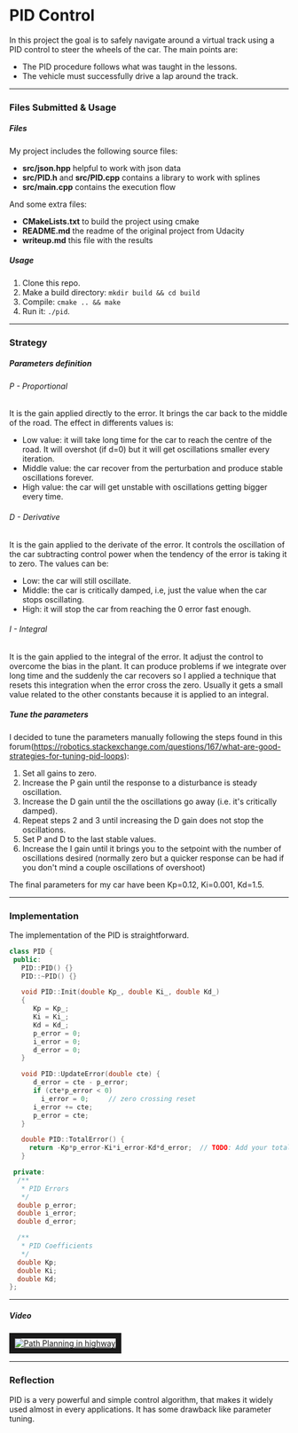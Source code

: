 # **PID Control**


In this project the goal is to safely navigate around a virtual track using a PID control to steer the wheels of the car. The main points are:
* The PID procedure follows what was taught in the lessons.
* The vehicle must successfully drive a lap around the track.

---
### Files Submitted & Usage

##### Files

My project includes the following source files:
* **src/json.hpp** helpful to work with json data
* **src/PID.h** and **src/PID.cpp** contains a library to work with splines
* **src/main.cpp** contains the execution flow

And some extra files:
* **CMakeLists.txt** to build the project using cmake
* **README.md** the readme of the original project from Udacity
* **writeup.md** this file with the results

##### Usage

1. Clone this repo.
2. Make a build directory: `mkdir build && cd build`
3. Compile: `cmake .. && make`
4. Run it: `./pid`.


---
### Strategy


##### Parameters definition

###### P - Proportional
It is the gain applied directly to the error. It brings the car back to the middle of the road. The effect in differents values is:
* Low value: it will take long time for the car to reach the centre of the road. It will overshot (if d=0) but it will get oscillations smaller every iteration.
* Middle value: the car recover from the perturbation and produce stable oscillations forever.
* High value: the car will get unstable with oscillations getting bigger every time.

###### D - Derivative
It is the gain applied to the derivate of the error. It controls the oscillation of the car subtracting control power when the tendency of the error is taking it to zero. The values can be:
* Low: the car will still oscillate.
* Middle: the car is critically damped, i.e, just the value when the car stops oscillating.
* High: it will stop the car from reaching the 0 error fast enough.

###### I - Integral
It is the gain applied to the integral of the error. It adjust the control to overcome the bias in the plant. It can produce problems if we integrate over long time and the suddenly the car recovers so I applied a technique that resets this integration when the error cross the zero. Usually it gets a small value related to the other constants because it is applied to an integral.



##### Tune the parameters
I decided to tune the parameters manually following the steps found in this forum(https://robotics.stackexchange.com/questions/167/what-are-good-strategies-for-tuning-pid-loops):
1. Set all gains to zero.
2. Increase the P gain until the response to a disturbance is steady oscillation.
3. Increase the D gain until the the oscillations go away (i.e. it's critically damped).
4. Repeat steps 2 and 3 until increasing the D gain does not stop the oscillations.
5. Set P and D to the last stable values.
6. Increase the I gain until it brings you to the setpoint with the number of oscillations desired (normally zero but a quicker response can be had if you don't mind a couple oscillations of overshoot)


The final parameters for my car have been Kp=0.12, Ki=0.001, Kd=1.5.


---
### Implementation
The implementation of the PID is straightforward.
```c++
class PID {
 public:
   PID::PID() {}
   PID::~PID() {}

   void PID::Init(double Kp_, double Ki_, double Kd_)
   {
      Kp = Kp_;
      Ki = Ki_;
      Kd = Kd_;
      p_error = 0;
      i_error = 0;
      d_error = 0;
   }

   void PID::UpdateError(double cte) {
      d_error = cte - p_error;
      if (cte*p_error < 0)
        i_error = 0;     // zero crossing reset
      i_error += cte;
      p_error = cte;
   }

   double PID::TotalError() {
     return -Kp*p_error-Ki*i_error-Kd*d_error;  // TODO: Add your total error calc here!
   }

 private:
  /**
   * PID Errors
   */
  double p_error;
  double i_error;
  double d_error;

  /**
   * PID Coefficients
   */
  double Kp;
  double Ki;
  double Kd;
};
```



---
##### Video

<a href="http://www.youtube.com/watch?feature=player_embedded&v=s9SKrT7sGwI
"><img src="http://img.youtube.com/vi/s9SKrT7sGwI/0.jpg"
alt="Path Planning in highway" border="10" /></a>


---
### Reflection

PID is a very powerful and simple control algorithm, that makes it widely used almost in every applications. It has some drawback like parameter tuning.
